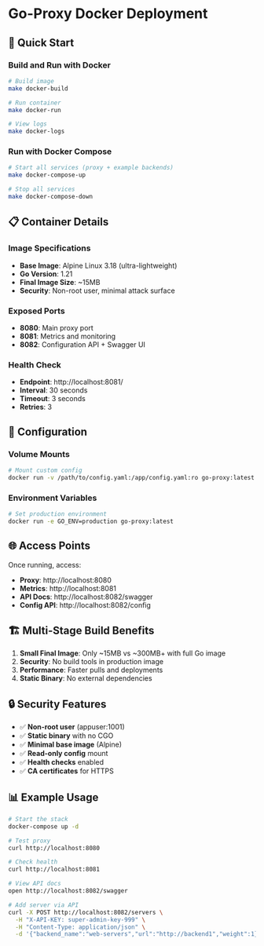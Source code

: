 # Go-Proxy Docker Deployment

## 🐳 Quick Start

### Build and Run with Docker
```bash
# Build image
make docker-build

# Run container
make docker-run

# View logs
make docker-logs
```

### Run with Docker Compose
```bash
# Start all services (proxy + example backends)
make docker-compose-up

# Stop all services
make docker-compose-down
```

## 📋 Container Details

### Image Specifications
- **Base Image**: Alpine Linux 3.18 (ultra-lightweight)
- **Go Version**: 1.21
- **Final Image Size**: ~15MB
- **Security**: Non-root user, minimal attack surface

### Exposed Ports
- **8080**: Main proxy port
- **8081**: Metrics and monitoring
- **8082**: Configuration API + Swagger UI

### Health Check
- **Endpoint**: http://localhost:8081/
- **Interval**: 30 seconds
- **Timeout**: 3 seconds
- **Retries**: 3

## 🔧 Configuration

### Volume Mounts
```bash
# Mount custom config
docker run -v /path/to/config.yaml:/app/config.yaml:ro go-proxy:latest
```

### Environment Variables
```bash
# Set production environment
docker run -e GO_ENV=production go-proxy:latest
```

## 🌐 Access Points

Once running, access:
- **Proxy**: http://localhost:8080
- **Metrics**: http://localhost:8081
- **API Docs**: http://localhost:8082/swagger
- **Config API**: http://localhost:8082/config

## 🏗️ Multi-Stage Build Benefits

1. **Small Final Image**: Only ~15MB vs ~300MB+ with full Go image
2. **Security**: No build tools in production image
3. **Performance**: Faster pulls and deployments
4. **Static Binary**: No external dependencies

## 🔒 Security Features

- ✅ **Non-root user** (appuser:1001)
- ✅ **Static binary** with no CGO
- ✅ **Minimal base image** (Alpine)
- ✅ **Read-only config** mount
- ✅ **Health checks** enabled
- ✅ **CA certificates** for HTTPS

## 📊 Example Usage

```bash
# Start the stack
docker-compose up -d

# Test proxy
curl http://localhost:8080

# Check health
curl http://localhost:8081

# View API docs
open http://localhost:8082/swagger

# Add server via API
curl -X POST http://localhost:8082/servers \
  -H "X-API-KEY: super-admin-key-999" \
  -H "Content-Type: application/json" \
  -d '{"backend_name":"web-servers","url":"http://backend1","weight":1}'
```
